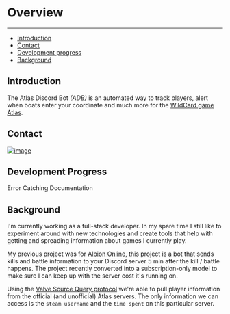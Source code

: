 # Overview

---

- [Introduction](#introduction)
- [Contact](#contact)
- [Development progress](#progress)
- [Background](#background)

<a name="introduction"></a>
## Introduction

The Atlas Discord Bot *(ADB)* is an automated way to track players, alert when boats enter your coordinate and much more for the [WildCard game Atlas](https://playatlas.com).

<a name="contact"></a>
## Contact

[![image](https://steamcdn-a.akamaihd.net/steamcommunity/public/images/clans/27090541/8dd5c907f2a0eecb73dc6a4776fc9a25878ebcdd.png)](https://discord.gg/KMHkqtb)

<a name="progress"></a>
## Development Progress

<larecipe-card>
    Error Catching
    <larecipe-progress type="warning" :value="25"></larecipe-progress>
</larecipe-card>

<larecipe-card>
    Documentation
    <larecipe-progress type="success" :value="79"></larecipe-progress>
</larecipe-card>


<a name="background"></a>
## Background

I'm currently working as a full-stack developer. In my spare time I still like to experiment around with new technologies and create tools that help with getting and spreading information about games I currently play.

My previous project was for [Albion Online](https://albiononline.com/en/home), this project is a bot that sends kills and battle information to your Discord server 5 min after the kill / battle happens. The project recently converted into a subscription-only model to make sure I can keep up with the server cost it's running on.

Using the [Valve Source Query protocol](https://developer.valvesoftware.com/wiki/Server_queries) we're able to pull player information from the official (and unofficial) Atlas servers. The only information we can access is the `steam username` and the `time spent` on this particular server.